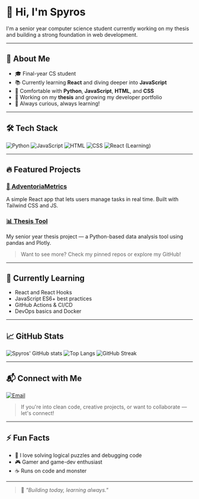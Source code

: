 # 👋 Hi, I'm Spyros

I'm a senior year computer science student currently working on my thesis and building a strong foundation in web development.

---

## 🧠 About Me

- 🎓 Final-year CS student
- 📚 Currently learning **React** and diving deeper into **JavaScript**
- 🐍 Comfortable with **Python**, **JavaScript**, **HTML**, and **CSS**
- 🧪 Working on my **thesis** and growing my developer portfolio
- 🌱 Always curious, always learning!

---

## 🛠️ Tech Stack

![Python](https://img.shields.io/badge/Python-3776AB?style=flat&logo=python&logoColor=white)
![JavaScript](https://img.shields.io/badge/JavaScript-F7DF1E?style=flat&logo=javascript&logoColor=black)
![HTML](https://img.shields.io/badge/HTML5-E34F26?style=flat&logo=html5&logoColor=white)
![CSS](https://img.shields.io/badge/CSS3-1572B6?style=flat&logo=css3&logoColor=white)
![React (Learning)](https://img.shields.io/badge/React-Learning-61DAFB?style=flat&logo=react&logoColor=white)

---

## 🔥 Featured Projects

### [📌 AdventoriaMetrics](https://github.com/Spolkip/AdventoriaMetrics)
A simple React app that lets users manage tasks in real time. Built with Tailwind CSS and JS.

### [📊 Thesis Tool](https://github.com/Spolkip/thesis-tool)
My senior year thesis project — a Python-based data analysis tool using pandas and Plotly.

> Want to see more? Check my pinned repos or explore my GitHub!

---

## 🎯 Currently Learning

- React and React Hooks
- JavaScript ES6+ best practices
- GitHub Actions & CI/CD
- DevOps basics and Docker

---

## 📈 GitHub Stats

![Spyros' GitHub stats](https://github-readme-stats.vercel.app/api?username=Spolkip&show_icons=true&theme=default)
![Top Langs](https://github-readme-stats.vercel.app/api/top-langs/?username=Spolkip&layout=compact)
![GitHub Streak](https://streak-stats.demolab.com/?user=Spolkip&theme=default)

---

## 📬 Connect with Me

[![Email](https://img.shields.io/badge/Email-D14836?style=flat&logo=gmail&logoColor=white)](mailto:spolkip@gmail.com)

> If you're into clean code, creative projects, or want to collaborate — let's connect!

---

## ⚡ Fun Facts

- 🧠 I love solving logical puzzles and debugging code
- 🎮 Gamer and game-dev enthusiast
- ☕ Runs on code and monster

---

> 🚀 *"Building today, learning always."*

